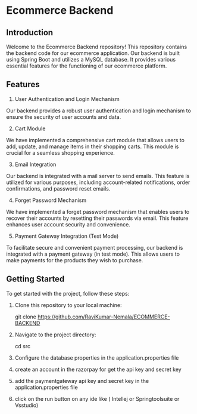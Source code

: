# Ecommerce Backend

## Introduction

Welcome to the Ecommerce Backend repository! This repository contains the backend code for our ecommerce application. Our backend is built using Spring Boot and utilizes a MySQL database. It provides various essential features for the functioning of our ecommerce platform.

## Features

1. User Authentication and Login Mechanism

Our backend provides a robust user authentication and login mechanism to ensure the security of user accounts and data.

2. Cart Module

We have implemented a comprehensive cart module that allows users to add, update, and manage items in their shopping carts. This module is crucial for a seamless shopping experience.

3. Email Integration

Our backend is integrated with a mail server to send emails. This feature is utilized for various purposes, including account-related notifications, order confirmations, and password reset emails.

4. Forget Password Mechanism

We have implemented a forget password mechanism that enables users to recover their accounts by resetting their passwords via email. This feature enhances user account security and convenience.

5. Payment Gateway Integration (Test Mode)

To facilitate secure and convenient payment processing, our backend is integrated with a payment gateway (in test mode). This allows users to make payments for the products they wish to purchase.

## Getting Started

To get started with the project, follow these steps:

1. Clone this repository to your local machine:

      git clone https://github.com/RaviKumar-Nemala/ECOMMERCE-BACKEND


2. Navigate to the project directory:

      cd src


3. Configure the database properties in the application.properties file


4. create an account in the razorpay for get the api key and secret key


5. add the paymentgateway api key and secret key in the application.properties file


6. click on the run button on any ide like ( Intellej or Springtoolsuite or Vsstudio)
